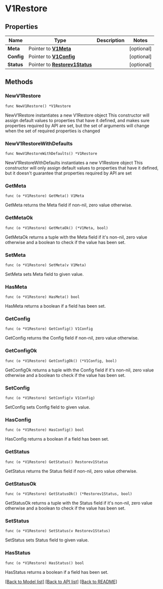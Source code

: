 # V1Restore

## Properties

Name | Type | Description | Notes
------------ | ------------- | ------------- | -------------
**Meta** | Pointer to [**V1Meta**](V1Meta.md) |  | [optional] 
**Config** | Pointer to [**V1Config**](V1Config.md) |  | [optional] 
**Status** | Pointer to [**Restorev1Status**](Restorev1Status.md) |  | [optional] 

## Methods

### NewV1Restore

`func NewV1Restore() *V1Restore`

NewV1Restore instantiates a new V1Restore object
This constructor will assign default values to properties that have it defined,
and makes sure properties required by API are set, but the set of arguments
will change when the set of required properties is changed

### NewV1RestoreWithDefaults

`func NewV1RestoreWithDefaults() *V1Restore`

NewV1RestoreWithDefaults instantiates a new V1Restore object
This constructor will only assign default values to properties that have it defined,
but it doesn't guarantee that properties required by API are set

### GetMeta

`func (o *V1Restore) GetMeta() V1Meta`

GetMeta returns the Meta field if non-nil, zero value otherwise.

### GetMetaOk

`func (o *V1Restore) GetMetaOk() (*V1Meta, bool)`

GetMetaOk returns a tuple with the Meta field if it's non-nil, zero value otherwise
and a boolean to check if the value has been set.

### SetMeta

`func (o *V1Restore) SetMeta(v V1Meta)`

SetMeta sets Meta field to given value.

### HasMeta

`func (o *V1Restore) HasMeta() bool`

HasMeta returns a boolean if a field has been set.

### GetConfig

`func (o *V1Restore) GetConfig() V1Config`

GetConfig returns the Config field if non-nil, zero value otherwise.

### GetConfigOk

`func (o *V1Restore) GetConfigOk() (*V1Config, bool)`

GetConfigOk returns a tuple with the Config field if it's non-nil, zero value otherwise
and a boolean to check if the value has been set.

### SetConfig

`func (o *V1Restore) SetConfig(v V1Config)`

SetConfig sets Config field to given value.

### HasConfig

`func (o *V1Restore) HasConfig() bool`

HasConfig returns a boolean if a field has been set.

### GetStatus

`func (o *V1Restore) GetStatus() Restorev1Status`

GetStatus returns the Status field if non-nil, zero value otherwise.

### GetStatusOk

`func (o *V1Restore) GetStatusOk() (*Restorev1Status, bool)`

GetStatusOk returns a tuple with the Status field if it's non-nil, zero value otherwise
and a boolean to check if the value has been set.

### SetStatus

`func (o *V1Restore) SetStatus(v Restorev1Status)`

SetStatus sets Status field to given value.

### HasStatus

`func (o *V1Restore) HasStatus() bool`

HasStatus returns a boolean if a field has been set.


[[Back to Model list]](../README.md#documentation-for-models) [[Back to API list]](../README.md#documentation-for-api-endpoints) [[Back to README]](../README.md)


